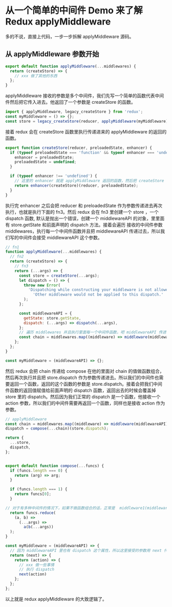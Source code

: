 # 从一个简单的中间件 Demo 来了解 Redux applyMiddleware

多的不说，直接上代码，一步一步拆解 applyMiddleware 源码。

## 从 applyMiddleware 参数开始

```js
export default function applyMiddleware(...middlewares) {
  return (createStore) => {
    // xxx 做了其他的东西
  };
}
```

applyMiddleware 接收的参数是多个中间件，我们先写一个简单的函数代表中间件然后把它传入进去。他返回了一个参数是 createStore 的函数。

```js
import { applyMiddleware, legacy_createStore } from 'redux';
const myMiddleware = () => {};
const store = legacy_createStore(reducer, applyMiddleware(myMiddleware));
```

接着 redux 会在 createStore 函数里执行传递进来的 applyMiddleware 的返回的函数。

```js
export function createStore(reducer, preloadedState, enhancer) {
  if (typeof preloadedState === 'function' && typeof enhancer === 'undefined') {
    enhancer = preloadedState;
    preloadedState = undefined;
  }

  if (typeof enhancer !== 'undefined') {
    // 这里的 enhancer 就是 applyMiddleware 返回的函数，然后把 createStore 作为参数传递给他，然后再次执行
    return enhancer(createStore)(reducer, preloadedState);
  }
}
```

执行完 enhancer 之后会把 reducer 和 preloadedState 作为参数传递进去再次执行，也就是执行下面的 fn3。然后 redux 会在 fn3 里创建一个 store ，一个 dispatch 函数, 默认是抛出一个错误，创建一个 middlewareAPI 的对象，里里面有 store.getState 和前面声明的 dispatch 方法。接着会遍历 接收的中间件参数 middlewares，执行每一个中间件函数并且把 middlewareAPI 传递过去，所以我们写的中间件会接受 middlewareAPI 这个参数。

```js
// fn1
function applyMiddleware(...middlewares) {
  // fn2
  return (createStore) => {
    // fn3
    return (...args) => {
      const store = createStore(...args);
      let dispatch = () => {
        throw new Error(
          'Dispatching while constructing your middleware is not allowed. ' +
            'Other middleware would not be applied to this dispatch.'
        );
      };

      const middlewareAPI = {
        getState: store.getState,
        dispatch: (...args) => dispatch(...args),
      };
      // 遍历 middlewares 并且执行里面每一个中间件函数，吧 middlewareAPI 传进去
      const chain = middlewares.map((middleware) => middleware(middlewareAPI));
    };
  };
}

const myMiddleware = (middlewareAPI) => {};
```

然后 redux 会把 chain 传递给 compose 在他的里面对 chain 的值做函数组合，然后再次执行并且把 store.dispatch 作为参数传递进去。所以我们的中间件也需要返回一个函数，返回的这个函数的参数是 store.dispatch。接着会把我们中间件函数的返回值赋值给前面声明的 dispatch 函数，返回出去的时候会覆盖掉 store 里的 dispatch。然后因为我们正常的 dispatch 是一个函数，他接收一个 action 参数，所以我们的中间件需要再返回一个函数，同样也是接收 action 作为参数。

```js
// applyMiddleware
const chain = middlewares.map((middleware) => middleware(middlewareAPI));
dispatch = compose(...chain)(store.dispatch);

return {
  ...store,
  dispatch,
};


export default function compose(...funcs) {
  if (funcs.length === 0) {
    return (arg) => arg;
  }

  if (funcs.length === 1) {
    return funcs[0];
  }

// 对于有多种中间件的情况下，如果不做函数组合的话，正常是  middleware1(middleware2(middleware3(...args))) 这种使用情况。。通过一下这种方式做一个函数组合
  return funcs.reduce(
    (a, b) =>
      (...args) =>
        a(b(...args))
  );
}

const myMiddleware = (middlewareAPI) => {
  // 因为 middlewareAPI 里也有 dispatch 这个属性，所以这里接受的参数用 next 代替
  return (next) => {
    return (action) => {
      // xxx 做一些事情
      // 执行 dispatch
      next(action)
    };
  };
};
```
以上就是 redux applyMiddleware 的大致逻辑了。